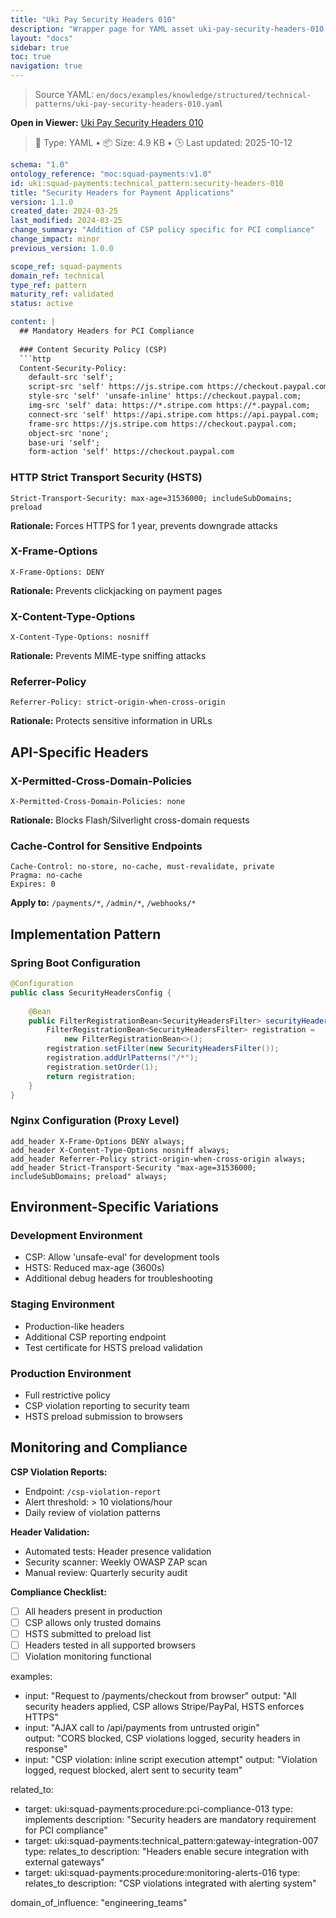 ```yaml
---
title: "Uki Pay Security Headers 010"
description: "Wrapper page for YAML asset uki-pay-security-headers-010.yaml"
layout: "docs"
sidebar: true
toc: true
navigation: true
---
```


> Source YAML: `en/docs/examples/knowledge/structured/technical-patterns/uki-pay-security-headers-010.yaml`

**Open in Viewer:** [Uki Pay Security Headers 010](/en/docs/viewer?file=/docs/examples/knowledge/structured/technical-patterns/uki-pay-security-headers-010.yaml)

> 📄 Type: YAML • 📦 Size: 4.9 KB • 🕒 Last updated: 2025-10-12



```yaml
schema: "1.0"
ontology_reference: "moc:squad-payments:v1.0"
id: uki:squad-payments:technical_pattern:security-headers-010
title: "Security Headers for Payment Applications"
version: 1.1.0
created_date: 2024-03-25
last_modified: 2024-03-25
change_summary: "Addition of CSP policy specific for PCI compliance"
change_impact: minor
previous_version: 1.0.0

scope_ref: squad-payments
domain_ref: technical
type_ref: pattern
maturity_ref: validated
status: active

content: |
  ## Mandatory Headers for PCI Compliance
  
  ### Content Security Policy (CSP)
  ```http
  Content-Security-Policy: 
    default-src 'self';
    script-src 'self' https://js.stripe.com https://checkout.paypal.com;
    style-src 'self' 'unsafe-inline' https://checkout.paypal.com;
    img-src 'self' data: https://*.stripe.com https://*.paypal.com;
    connect-src 'self' https://api.stripe.com https://api.paypal.com;
    frame-src https://js.stripe.com https://checkout.paypal.com;
    object-src 'none';
    base-uri 'self';
    form-action 'self' https://checkout.paypal.com
  ```

  
  ### HTTP Strict Transport Security (HSTS)  
  ```http
  Strict-Transport-Security: max-age=31536000; includeSubDomains; preload
  ```

  **Rationale:** Forces HTTPS for 1 year, prevents downgrade attacks
  
  ### X-Frame-Options
  ```http
  X-Frame-Options: DENY
  ```

  **Rationale:** Prevents clickjacking on payment pages
  
  ### X-Content-Type-Options
  ```http
  X-Content-Type-Options: nosniff
  ```

  **Rationale:** Prevents MIME-type sniffing attacks
  
  ### Referrer-Policy
  ```http
  Referrer-Policy: strict-origin-when-cross-origin
  ```

  **Rationale:** Protects sensitive information in URLs
  
  ## API-Specific Headers
  
  ### X-Permitted-Cross-Domain-Policies
  ```http
  X-Permitted-Cross-Domain-Policies: none
  ```

  **Rationale:** Blocks Flash/Silverlight cross-domain requests
  
  ### Cache-Control for Sensitive Endpoints
  ```http
  Cache-Control: no-store, no-cache, must-revalidate, private
  Pragma: no-cache
  Expires: 0
  ```

  **Apply to:** `/payments/*`, `/admin/*`, `/webhooks/*`
  
  ## Implementation Pattern
  
  ### Spring Boot Configuration
  ```java
  @Configuration
  public class SecurityHeadersConfig {
      
      @Bean
      public FilterRegistrationBean<SecurityHeadersFilter> securityHeadersFilter() {
          FilterRegistrationBean<SecurityHeadersFilter> registration = 
              new FilterRegistrationBean<>();
          registration.setFilter(new SecurityHeadersFilter());
          registration.addUrlPatterns("/*");
          registration.setOrder(1);
          return registration;
      }
  }
  ```

  
  ### Nginx Configuration (Proxy Level)
  ```nginx
  add_header X-Frame-Options DENY always;
  add_header X-Content-Type-Options nosniff always;
  add_header Referrer-Policy strict-origin-when-cross-origin always;
  add_header Strict-Transport-Security "max-age=31536000; includeSubDomains; preload" always;
  ```

  
  ## Environment-Specific Variations
  
  ### Development Environment
  - CSP: Allow 'unsafe-eval' for development tools
  - HSTS: Reduced max-age (3600s)
  - Additional debug headers for troubleshooting
  
  ### Staging Environment  
  - Production-like headers
  - Additional CSP reporting endpoint
  - Test certificate for HSTS preload validation
  
  ### Production Environment
  - Full restrictive policy
  - CSP violation reporting to security team
  - HSTS preload submission to browsers
  
  ## Monitoring and Compliance
  
  **CSP Violation Reports:**
  - Endpoint: `/csp-violation-report`
  - Alert threshold: > 10 violations/hour
  - Daily review of violation patterns
  
  **Header Validation:**
  - Automated tests: Header presence validation
  - Security scanner: Weekly OWASP ZAP scan
  - Manual review: Quarterly security audit
  
  **Compliance Checklist:**
  - [ ] All headers present in production
  - [ ] CSP allows only trusted domains  
  - [ ] HSTS submitted to preload list
  - [ ] Headers tested in all supported browsers
  - [ ] Violation monitoring functional

examples:
  - input: "Request to /payments/checkout from browser"
    output: "All security headers applied, CSP allows Stripe/PayPal, HSTS enforces HTTPS"
  - input: "AJAX call to /api/payments from untrusted origin"  
    output: "CORS blocked, CSP violations logged, security headers in response"
  - input: "CSP violation: inline script execution attempt"
    output: "Violation logged, request blocked, alert sent to security team"

related_to:
  - target: uki:squad-payments:procedure:pci-compliance-013
    type: implements
    description: "Security headers are mandatory requirement for PCI compliance"
  - target: uki:squad-payments:technical_pattern:gateway-integration-007
    type: relates_to
    description: "Headers enable secure integration with external gateways"
  - target: uki:squad-payments:procedure:monitoring-alerts-016
    type: relates_to
    description: "CSP violations integrated with alerting system"

domain_of_influence: "engineering_teams"
```
